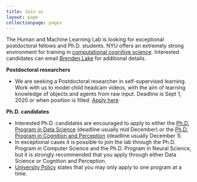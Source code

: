 ```yaml
---
title: Join us
layout: page
collectionpage: pages
---
```


The Human and Machine Learning Lab is looking for exceptional postdoctoral fellows and Ph.D. students. NYU offers an extremely strong environment for training in [computational cognitive science](http://nyuccl.org/cogsci/). Interested candidates can email [Brenden Lake](mailto:brenden@nyu.edu) for additional details.

**Postdoctoral researchers**
- We are seeking a Postdoctoral researcher in self-supervised learning. Work with us to model child headcam videos, with the aim of learning knowledge of objects and agents from raw input. Deadline is Sept 1, 2020 or when position is filled. [Apply here](https://apply.interfolio.com/65670)

**Ph.D. candidates**
- Interested Ph.D. candidates are encouraged to apply to either the 
[Ph.D. Program in Data Science](https://cds.nyu.edu/admissions/phd-requirements/) (deadline usually mid December) 
or the 
[Ph.D. Program in Cognition and Perception](http://as.nyu.edu/psychology/graduate/phd-cognition-perception.html) (deadline usually  December 1).
- In exceptional cases it is possible to join the lab through the Ph.D. Program in Computer Science and the Ph.D. Program in Neural Science, but it is strongly recommended that you apply through either Data Science or Cognition and Perception.
- [University Policy](http://gsas.nyu.edu/admissions/gsas-application-resource-center/nyu-gsas-general-application-policies.html#3) states that you may only apply to one program at a time.